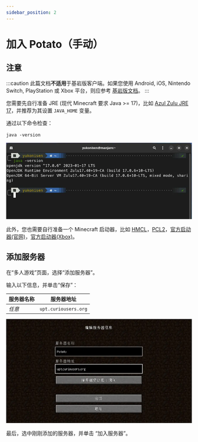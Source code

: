```yaml
---
sidebar_position: 2
---
```


# 加入 Potato（手动）

## 注意

:::caution
此篇文档**不适用**于基岩版客户端。如果您使用 Android, iOS, Nintendo Switch, PlayStation 或 Xbox 平台，则应参考 [基岩版文档](beclient)。
:::

您需要先自行准备 JRE (现代 Minecraft 要求 Java >= 17)，比如 [Azul Zulu JRE 17](https://www.azul.com/downloads/?version=java-17-lts&architecture=x86-64-bit&package=jre#zulu)，并推荐为其设置 `JAVA_HOME` 变量。

通过以下命令检查：

```shell
java -version
```

![demo1](img/je-demo1.webp)

此外，您也需要自行准备一个 Minecraft 启动器，比如 [HMCL](https://hmcl.huangyuhui.net/download/)，[PCL2](https://afdian.net/p/0164034c016c11ebafcb52540025c377)，[官方启动器(官网)](https://www.minecraft.net/zh-hans/download)，[官方启动器(Xbox)](https://www.xbox.com/zh-cn/games/store/minecraft-launcher/9pgw18npbzv5)。

## 添加服务器

在“多人游戏”页面，选择“添加服务器”。

输入以下信息，并单击“保存”：

| 服务器名称     | 服务器地址 |
| ----------- | :-----: |
| *任意*     | `upt.curiousers.org` |

![demo4](img/je-demo3.webp)

最后，选中刚刚添加的服务器，并单击 “加入服务器”。